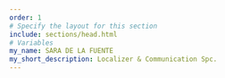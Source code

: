 ```yaml
---
order: 1
# Specify the layout for this section
include: sections/head.html
# Variables
my_name: SARA DE LA FUENTE
my_short_description: Localizer & Communication Spc.
---
```

